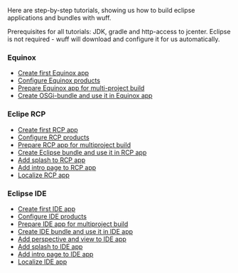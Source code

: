 Here are step-by-step tutorials, showing us how to build eclipse applications and bundles with wuff.

Prerequisites for all tutorials: JDK, gradle and http-access to jcenter. Eclipse is not required - wuff will download and configure it for us automatically.

### Equinox

- [Create first Equinox app](Create-first-Equinox-app)
- [Configure Equinox products](Configure-Equinox-products)
- [Prepare Equinox app for multi-project build](Prepare-Equinox-app-for-multiproject-build)
- [Create OSGi-bundle and use it in Equinox app](Create-OSGi-bundle-and-use-it-in-Equinox-app)

### Eclipe RCP

- [Create first RCP app](Create-first-RCP-app)
- [Configure RCP products](Configure-RCP-products)
- [Prepare RCP app for multiproject build](Prepare-RCP-app-for-multiproject-build)
- [Create Eclipse bundle and use it in RCP app](Create-Eclipse-bundle-and-use-it-in-RCP-app)
- [Add splash to RCP app](Add-splash-to-RCP-app)
- [Add intro page to RCP app](Add-intro-page-to-RCP-app)
- [Localize RCP app](Localize-RCP-app)

### Eclipse IDE

- [Create first IDE app](Create-first-IDE-app)
- [Configure IDE products](Configure-IDE-products)
- [Prepare IDE app for multiproject build](Prepare-IDE-app-for-multiproject-build)
- [Create IDE bundle and use it in IDE app](Create-IDE-bundle-and-use-it-in-IDE-app)
- [Add perspective and view to IDE app](Add-perspective-and-view-to-IDE-app)
- [Add splash to IDE app](Add-splash-to-IDE-app)
- [Add intro page to IDE app](Add-intro-page-to-IDE-app)
- [Localize IDE app](Localize-IDE-app)